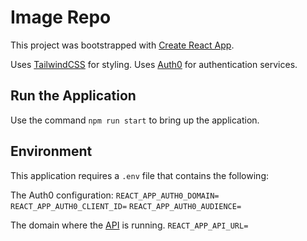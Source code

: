 # Image Repo

This project was bootstrapped with [Create React App](https://github.com/facebook/create-react-app).

Uses [TailwindCSS](https://tailwindcss.com/) for styling.
Uses [Auth0](https://auth0.com/) for authentication services.

## Run the Application

Use the command `npm run start` to bring up the application.

## Environment

This application requires a `.env` file that contains the following:

The Auth0 configuration:
`REACT_APP_AUTH0_DOMAIN=`
`REACT_APP_AUTH0_CLIENT_ID=`
`REACT_APP_AUTH0_AUDIENCE=`

The domain where the [API](https://github.com/peterdmarshall/image-repo-api) is running.
`REACT_APP_API_URL=`


